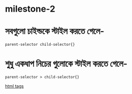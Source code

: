 # milestone-2

# সবগুলো চাইল্ডকে স্টাইল করতে গেলে-

`parent-selector child-selector{}`

# শুধু একধাপ নিচের গুলোকে স্টাইল করতে গেলে-

`parent-selector > child-selector{}`

[html tags](https://www.tutorialrepublic.com/html-reference/html5-tags.php)
